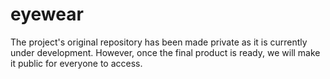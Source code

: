 # eyewear
The project's original repository has been made private as it is currently under development. However, once the final product is ready, we will make it public for everyone to access.
